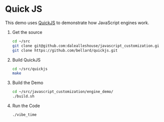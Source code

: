 # Quick JS

This demo uses [QuickJS](https://bellard.org/quickjs/) to demonstrate how
JavaScript engines work.

1. Get the source

   ```bash
   cd ~/src
   git clone git@github.com:dalealleshouse/javascript_customization.git
   git clone https://github.com/bellard/quickjs.git
   ```

1. Build QuickJS

   ```bash
   cd ~/src/quickjs
   make
   ```

1. Build the Demo

   ```bash
   cd ~/src/javascript_customization/engine_demo/
   ./build.sh
   ```

1. Run the Code

   ```bash
   ./vibe_time
   ```
